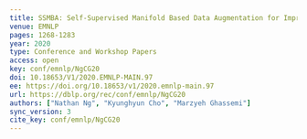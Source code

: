 ```yaml
---
title: SSMBA: Self-Supervised Manifold Based Data Augmentation for Improving Out-of-Domain Robustness.
venue: EMNLP
pages: 1268-1283
year: 2020
type: Conference and Workshop Papers
access: open
key: conf/emnlp/NgCG20
doi: 10.18653/V1/2020.EMNLP-MAIN.97
ee: https://doi.org/10.18653/v1/2020.emnlp-main.97
url: https://dblp.org/rec/conf/emnlp/NgCG20
authors: ["Nathan Ng", "Kyunghyun Cho", "Marzyeh Ghassemi"]
sync_version: 3
cite_key: conf/emnlp/NgCG20
---
```

